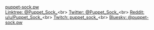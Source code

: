 [puppet-sock.pw](https://puppet-sock.pw)<br>
[Linktree: @Puppet_Sock_](https://linktr.ee/Puppet_Sock_)<br>
[Twitter: @Puppet_Sock_](https://twitter.com/Puppet_Sock_)<br>
[Reddit: u/u/Puppet_Sock_](https://www.reddit.com/user/Puppet_Sock_)<br>
[Twitch: puppet_sock_](https://www.twitch.tv/puppet_sock_)<br>
[Bluesky: @puppet-sock.pw](https://bsky.app/profile/puppet-sock.pw)<br>
<!--
**puppet-sock/puppet-sock** is a ✨ _special_ ✨ repository because its `README.md` (this file) appears on your GitHub profile.

Here are some ideas to get you started:

- 🔭 I’m currently working on ...
- 🌱 I’m currently learning ...
- 👯 I’m looking to collaborate on ...
- 🤔 I’m looking for help with ...
- 💬 Ask me about ...
- 📫 How to reach me: ...
- 😄 Pronouns: ...
- ⚡ Fun fact: ...
-->
